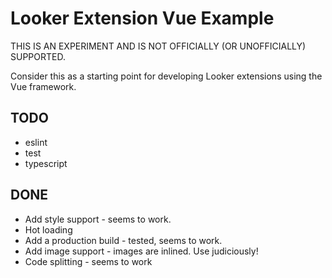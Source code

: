 # Looker Extension Vue Example

THIS IS AN EXPERIMENT AND IS NOT OFFICIALLY (OR UNOFFICIALLY) SUPPORTED.

Consider this as a starting point for developing Looker extensions
using the Vue framework.

## TODO

- eslint
- test
- typescript

## DONE

- Add style support - seems to work.
- Hot loading
- Add a production build - tested, seems to work.
- Add image support - images are inlined. Use judiciously!
- Code splitting - seems to work
